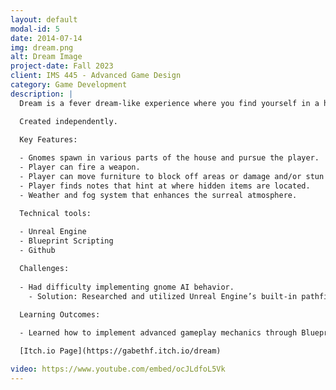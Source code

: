 ```yaml
---
layout: default
modal-id: 5
date: 2014-07-14
img: dream.png
alt: Dream Image
project-date: Fall 2023
client: IMS 445 - Advanced Game Design
category: Game Development
description: |
  Dream is a fever dream-like experience where you find yourself in a house infested with gnomes.

  Created independently.

  Key Features:
  
  - Gnomes spawn in various parts of the house and pursue the player.
  - Player can fire a weapon.
  - Player can move furniture to block off areas or damage and/or stun gnomes.
  - Player finds notes that hint at where hidden items are located.
  - Weather and fog system that enhances the surreal atmosphere.

  Technical tools:
  
  - Unreal Engine
  - Blueprint Scripting
  - Github

  Challenges:
  
  - Had difficulty implementing gnome AI behavior.
    - Solution: Researched and utilized Unreal Engine’s built-in pathfinding system.

  Learning Outcomes:
  
  - Learned how to implement advanced gameplay mechanics through Blueprint Scripting.

  [Itch.io Page](https://gabethf.itch.io/dream)

video: https://www.youtube.com/embed/ocJLdfoL5Vk
---
```

